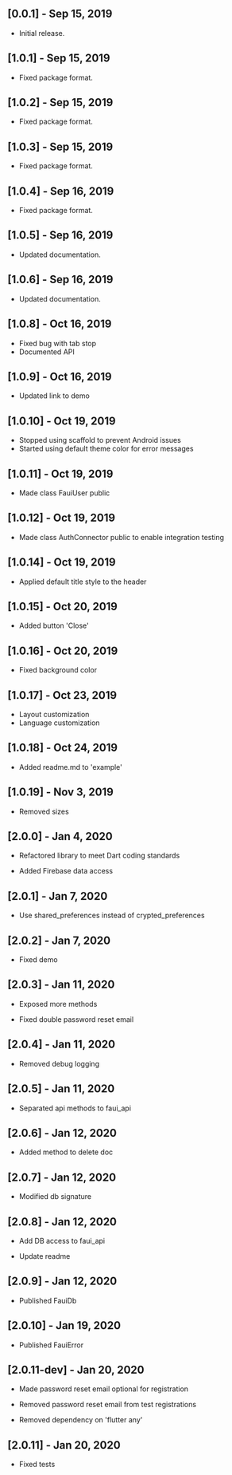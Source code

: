 ## [0.0.1] - Sep 15, 2019

* Initial release.

## [1.0.1] - Sep 15, 2019

* Fixed package format.

## [1.0.2] - Sep 15, 2019

* Fixed package format.

## [1.0.3] - Sep 15, 2019

* Fixed package format.

## [1.0.4] - Sep 16, 2019

* Fixed package format.

## [1.0.5] - Sep 16, 2019

* Updated documentation.

## [1.0.6] - Sep 16, 2019

* Updated documentation.

## [1.0.8] - Oct 16, 2019

* Fixed bug with tab stop
* Documented API

## [1.0.9] - Oct 16, 2019

* Updated link to demo

## [1.0.10] - Oct 19, 2019

* Stopped using scaffold to prevent Android issues
* Started using default theme color for error messages

## [1.0.11] - Oct 19, 2019

* Made class FauiUser public

## [1.0.12] - Oct 19, 2019

* Made class AuthConnector public to enable integration testing

## [1.0.14] - Oct 19, 2019

* Applied default title style to the header

## [1.0.15] - Oct 20, 2019

* Added button 'Close'

## [1.0.16] - Oct 20, 2019

* Fixed background color

## [1.0.17] - Oct 23, 2019

* Layout customization
* Language customization

## [1.0.18] - Oct 24, 2019

* Added readme.md to 'example'

## [1.0.19] - Nov 3, 2019

* Removed sizes

## [2.0.0] - Jan 4, 2020

* Refactored library to meet Dart coding standards

* Added Firebase data access

## [2.0.1] - Jan 7, 2020

* Use shared_preferences instead of crypted_preferences

## [2.0.2] - Jan 7, 2020

* Fixed demo

## [2.0.3] - Jan 11, 2020

* Exposed more methods

* Fixed double password reset email

## [2.0.4] - Jan 11, 2020

* Removed debug logging

## [2.0.5] - Jan 11, 2020

* Separated api methods to faui_api

## [2.0.6] - Jan 12, 2020

* Added method to delete doc

## [2.0.7] - Jan 12, 2020

* Modified db signature

## [2.0.8] - Jan 12, 2020

* Add DB access to faui_api

* Update readme

## [2.0.9] - Jan 12, 2020

* Published FauiDb

## [2.0.10] - Jan 19, 2020

* Published FauiError

## [2.0.11-dev] - Jan 20, 2020

* Made password reset email optional for registration

* Removed password reset email from test registrations

* Removed dependency on 'flutter any'

## [2.0.11] - Jan 20, 2020

* Fixed tests
